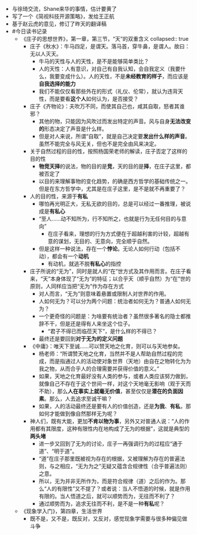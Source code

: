 - 与徐琦交流，Shane来华的事情，估计要黄了
- 写了一个《简视科技开源策略》，发给王正航
- 基于赵云虎的意见，修订了昨天的翻译稿
- #今日读书记录
	- 《庄子的思想世界》，第一章，第三节，“天”的双重含义
	  collapsed:: true
		- 庄子《秋水》：牛马四足，是谓天。落马首，穿牛鼻，是谓人。故曰：无以人灭天。
			- 牛马的天性与人的天性，是不是能够简单类比？
			- 人的天性：人有意识，对自己有自我认知，会自我定义（我要什么，我要变成什么）。人的天性，不是**未经教育的样子**，而应该是**自我选择的能力**
			- 我们不能仅仅看那些外在的形式（礼仪、伦常），就认为违背天性，而是要看**这个人**如何认为，是否接受？
		- 庄子《齐物论》：夫吹万不同，而使其自己也，咸其自取，怒者其谁邪？
			- 其他的物，只能因为风吹过而发出特定的声音。风与自身**无法改变的**形态决定了声音是什么样。
			- 但是对人来说，所谓“自取”，就是自己决定要**发出什么样的声音**。虽然不能完全与风无关，但也不是完全由风来决定。
		- 关于自然过程的目的性，按照杨国荣老师的解读，庄子否定了这样的目的性
			- **物竞天择**的说法，物的目的是**竞**，天的目的是**择**，在庄子这里，都被否定了
			- 以目的来理解事物的变化趋势，的确是西方哲学的基础传统之一。但是在东方哲学中，尤其是在庄子这里，是不是就不再重要了？
		- 人的目的性，来源于**有私**
			- 哪怕再光明正大，无私无欲的目的，总是可以经过一番推理，被说成是**有私心**
			- “至人......动不知所为，行不知所之，也就是行为无任何目的与意向”
				- 在庄子看来，理想的行为方式便在于超越利害的计较，超越有意的谋划，无目的、无意向，完全顺乎自然。
			- 但是这样一种说法，存在一个**悖论**。无论人如何行动（包括不动），都会有一个**动机**
				- 有动机，就逃不脱**有私心**的指控
		- 庄子所说的“无为”，同时是就人的“在”世方式及其作用而言。在庄子看来，“天”本身体现了“无为”的特征；以合乎天（顺乎自然）为“在”世的原则，人同样应当把“无为”作为存在方式
			- 对人而言，“无为”则意味着悬置或限制人对世界的作用。
			- 人如何无为？可以分为两个问题：统治者如何无为？普通人如何无为？
			- 一个更奇怪的问题是：为啥要有统治者？虽然很多著名的隐士都推辞不干，但是还是得有人来坐这个位子。
				- “君子不得已而临莅天下”，是什么样的不得已？
			- 最终还是要回到**对于无为的定义问题**
		- 《中庸》：唯天下至诚......可以赞天地之化育，则可以与天地参矣。
			- 杨老师：“所谓赞天地之化育，当然并不是人帮助自然过程的完成，而是指通过人的活动使对象世界（天地）由自在之物转化为为我之物，从而合乎人的合理需要并获得价值的意义。”
			- 如果，天地之化育最好没有人类的参与，或者人类应该努力做到，就像自己不存在于这个世间一样，对这个天地毫无影响（观于天而不助），那么**人在事实上就毫无价值**，甚至仅仅是**潜在的负面因素**。那么，人去追求至诚干嘛？
			- 如果，人的活动最终还是要有人的价值创造，还是**为我**、**有私**，那如何才能做到像自然那样无为呢？
		- 神人们，既有大能，更加**不肯以物为事**，另外又对普通人说：“人的作用都有其限度，这种有限性内在地构成了无为的根据”，这就是典型的**两头堵**
			- 进一步又回到了无为的讨论，庄子一再强调行为的过程应“通于道”、“明于道”。
			- “道”在庄子那里既被视为存在的根据，又被理解为存在的普遍法则，与之相应，“无为为之”无疑又蕴含合规律性（合乎普遍法则）之意。
			- 所以，无为并非无所作为，而是符合规律（道）之后的作为。那么“人的有限性”又不提了？或者说：当人不悟道的时候，就是作用有限的。当人悟道之后，就可以顺势而为，无往而不利了？
			- 通过顺势而为，追求无往而不利，是不是一种**有私**呢？
	- 《现象学入门》，第四章，生活世界
		- 既不是，又不是，既反对，又反对，感觉现象学需要与很多种偏见做斗争